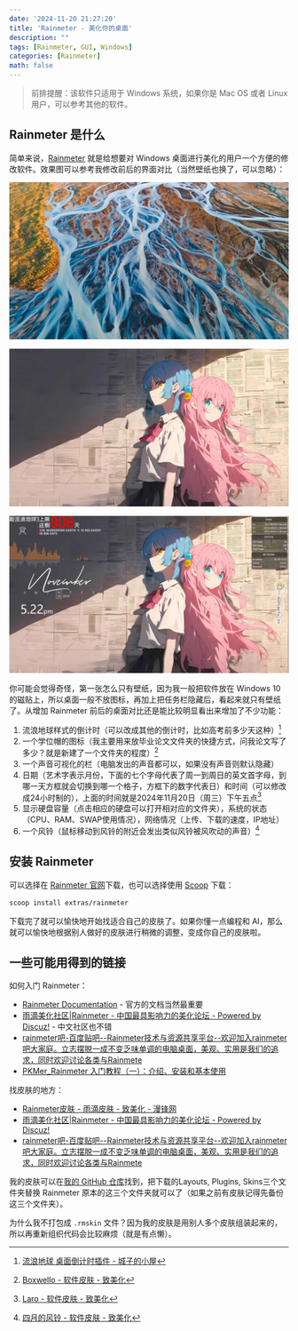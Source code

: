```yaml
---
date: '2024-11-20 21:27:20'
title: 'Rainmeter - 美化你的桌面'
description: ""
tags: [Rainmeter, GUI, Windows]
categories: [Rainmeter]
math: false
---
```


> 前排提醒：该软件只适用于 Windows 系统，如果你是 Mac OS 或者 Linux 用户，可以参考其他的软件。

## Rainmeter 是什么

简单来说，[Rainmeter](https://www.rainmeter.net/) 就是给想要对 Windows 桌面进行美化的用户一个方便的修改软件。效果图可以参考我修改前后的界面对比（当然壁纸也换了，可以忽略）：

![修改前的电脑桌面](origin.png)

![原壁纸](before.png)

![修改后的电脑桌面](after.png)

你可能会觉得奇怪，第一张怎么只有壁纸，因为我一般把软件放在 Windows 10 的磁贴上，所以桌面一般不放图标，再加上把任务栏隐藏后，看起来就只有壁纸了。从增加 Rainmeter 前后的桌面对比还是能比较明显看出来增加了不少功能：

1. 流浪地球样式的倒计时（可以改成其他的倒计时，比如高考前多少天这种）[^1]
2. 一个学位帽的图标（我主要用来放毕业论文文件夹的快捷方式，问我论文写了多少？就是新建了一个文件夹的程度）[^2]
3. 一个声音可视化的栏（电脑发出的声音都可以，如果没有声音则默认隐藏）
4. 日期（艺术字表示月份，下面的七个字母代表了周一到周日的英文首字母，到哪一天方框就会切换到哪一个格子，方框下的数字代表日）和时间（可以修改成24小时制的），上面的时间就是2024年11月20日（周三）下午五点[^3]
5. 显示硬盘容量（点击相应的硬盘可以打开相对应的文件夹），系统的状态（CPU、RAM、SWAP使用情况），网络情况（上传、下载的速度，IP地址）
6. 一个风铃（鼠标移动到风铃的附近会发出类似风铃被风吹动的声音）[^4]

[^1]: [流浪地球 桌面倒计时插件 - 城子的小屋](https://xcz.me/archives/67/)
[^2]: [Boxwello - 软件皮肤 - 致美化](https://zhutix.com/skins/boxwello/)
[^3]: [Laro - 软件皮肤 - 致美化](https://zhutix.com/skins/laro/)
[^4]: [四月的风铃 - 软件皮肤 - 致美化](https://zhutix.com/skins/fengzhiling/)

## 安装 Rainmeter

可以选择在 [Rainmeter 官网](https://www.rainmeter.net/)下载，也可以选择使用 [Scoop](https://chen-huaneng.github.io/2024/01/04/2024-1-4-2024-01-04-Scoop/) 下载：

```bash
scoop install extras/rainmeter
```

下载完了就可以愉快地开始找适合自己的皮肤了。如果你懂一点编程和 AI，那么就可以愉快地根据别人做好的皮肤进行稍微的调整，变成你自己的皮肤啦。

## 一些可能用得到的链接

如何入门 Rainmeter：

- [Rainmeter Documentation](https://docs.rainmeter.net/) - 官方的文档当然最重要
- [雨滴美化社区|Rainmeter - 中国最具影响力的美化论坛 - Powered by Discuz!](https://bbs.rainmeter.cn/forum.php) - 中文社区也不错
- [rainmeter吧-百度贴吧--Rainmeter技术与资源共享平台--欢迎加入rainmeter吧大家庭。立志摆脱一成不变乏味单调的电脑桌面，美观、实用是我们的追求，同时欢迎讨论各类与Rainmete](https://tieba.baidu.com/f?kw=rainmeter)
- [PKMer_Rainmeter 入门教程（一）：介绍、安装和基本使用](https://pkmer.cn/Pkmer-Docs/13-其他工具/rainmeter/rainmeter入门教程-安装和基本使用/)

找皮肤的地方：

- [Rainmeter皮肤 - 雨滴皮肤 - 致美化 - 漫锋网](https://zhutix.com/tag/rainmeter/)
- [雨滴美化社区|Rainmeter - 中国最具影响力的美化论坛 - Powered by Discuz!](https://bbs.rainmeter.cn/forum.php)
- [rainmeter吧-百度贴吧--Rainmeter技术与资源共享平台--欢迎加入rainmeter吧大家庭。立志摆脱一成不变乏味单调的电脑桌面，美观、实用是我们的追求，同时欢迎讨论各类与Rainmete](https://tieba.baidu.com/f?kw=rainmeter)

我的皮肤可以在[我的 GitHub 仓库](https://github.com/chen-huaneng/Rainmeter)找到，把下载的Layouts, Plugins, Skins三个文件夹替换 Rainmeter 原本的这三个文件夹就可以了（如果之前有皮肤记得先备份这三个文件夹）。

为什么我不打包成 `.rmskin` 文件？因为我的皮肤是用别人多个皮肤组装起来的，所以再重新组织代码会比较麻烦（就是有点懒）。

